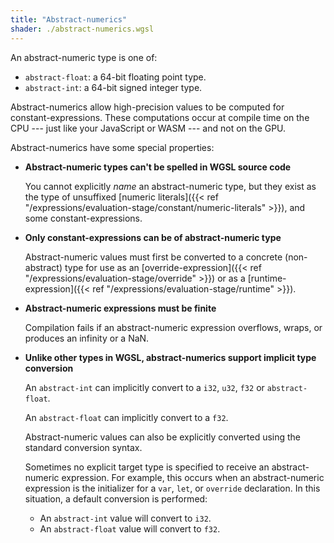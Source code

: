 ```yaml
---
title: "Abstract-numerics"
shader: ./abstract-numerics.wgsl
---
```


An abstract-numeric type is one of:

* `abstract-float`: a 64-bit floating point type.
* `abstract-int`: a 64-bit signed integer type.

Abstract-numerics allow high-precision values to be computed for constant-expressions.
These computations occur at compile time on the CPU ---
just like your JavaScript or WASM --- and not on the GPU.

Abstract-numerics have some special properties:

* **Abstract-numeric types can't be spelled in WGSL source code**

  You cannot explicitly *name* an abstract-numeric type, but they exist as the type
  of unsuffixed [numeric literals]({{< ref "/expressions/evaluation-stage/constant/numeric-literals" >}}),
  and some constant-expressions.

* **Only constant-expressions can be of abstract-numeric type**

  Abstract-numeric values must first be converted to a concrete (non-abstract) type
  for use as an [override-expression]({{< ref "/expressions/evaluation-stage/override" >}})
  or as a [runtime-expression]({{< ref "/expressions/evaluation-stage/runtime" >}}).

* **Abstract-numeric expressions must be finite**

  Compilation fails if an abstract-numeric expression
  overflows, wraps, or produces an infinity or a NaN.

* **Unlike other types in WGSL, abstract-numerics support implicit type conversion**

  An `abstract-int` can implicitly convert to a `i32`, `u32`, `f32` or `abstract-float`.

  An `abstract-float` can implicitly convert to a `f32`.

  Abstract-numeric values can also be explicitly converted using the standard conversion syntax.

  Sometimes no explicit target type is specified to receive an abstract-numeric expression.
  For example, this occurs when an abstract-numeric expression is the initializer for
  a `var`, `let`, or `override` declaration.
  In this situation, a default conversion is performed:

   * An `abstract-int` value will convert to `i32`.
   * An `abstract-float` value will convert to `f32`.

